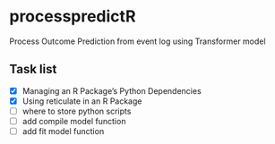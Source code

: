 # processpredictR
Process Outcome Prediction from event log using Transformer model

## Task list
- [x] Managing an R Package’s Python Dependencies
- [x] Using reticulate in an R Package
- [ ] where to store python scripts
- [ ] add compile model function  
- [ ] add fit model function  
